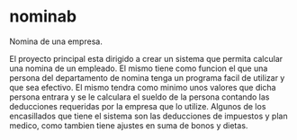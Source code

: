 # nominab

Nomina de una empresa.

El proyecto principal esta dirigido a crear un sistema que permita calcular una nomina de un empleado. El mismo tiene como funcion el que una persona del departamento de nomina tenga un programa facil de utilizar y que sea efectivo. El mismo tendra como minimo unos valores que dicha persona entrara y se le calculara el sueldo de la persona contando las deducciones requeridas por la empresa que lo utilize. Algunos de los encasillados que tiene el sistema son las deducciones de impuestos y plan medico, como tambien tiene ajustes en suma de bonos y dietas. 
